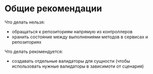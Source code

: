 # Общие рекомендации

Что делать нельзя:

* обращаться к репозиториям напрямую из контроллеров
* хранить состояние между выполнениями методов в сервисах и репозиториях

Что делать рекомендуется:

* создавать отдельные валидаторы для сущности (чтобы использовать нужные валидаторы в зависимоти от сценария)
